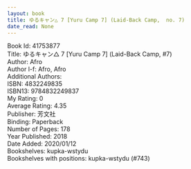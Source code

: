 ```yaml
---
layout: book
title: ゆるキャン△ 7 [Yuru Camp 7] (Laid-Back Camp,  no. 7)
date_read: None
---
```


Book Id: 41753877<br />
Title: ゆるキャン△ 7 [Yuru Camp 7] (Laid-Back Camp, #7)<br />
Author: Afro<br />
Author l-f: Afro, Afro<br />
Additional Authors: <br />
ISBN: 4832249835<br />
ISBN13: 9784832249837<br />
My Rating: 0<br />
Average Rating: 4.35<br />
Publisher: 芳文社<br />
Binding: Paperback<br />
Number of Pages: 178<br />
Year Published: 2018<br />
Date Added: 2020/01/12<br />
Bookshelves: kupka-wstydu<br />
Bookshelves with positions: kupka-wstydu (#743)<br />

